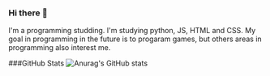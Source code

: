 ### Hi there 👋

I'm a programming studding. I'm studying python, JS, HTML and CSS. My goal in programming in the future is to progaram games, 
but others areas in programming also interest me.

###GitHub Stats
![Anurag's GitHub stats](https://github-readme-stats.vercel.app/api?username=dryixn_icons=true&theme=transparent)  
